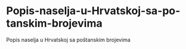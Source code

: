 # Popis-naselja-u-Hrvatskoj-sa-po-tanskim-brojevima
Popis naselja u Hrvatskoj sa poštanskim brojevima
